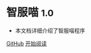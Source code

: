 
# 智服喵 <small>1.0</small>
- 本文档详细介绍了智服喵程序

[GitHub](https://gitee.com/TEAM_JT/ChileCat)
[开始阅读](#quick-start)
